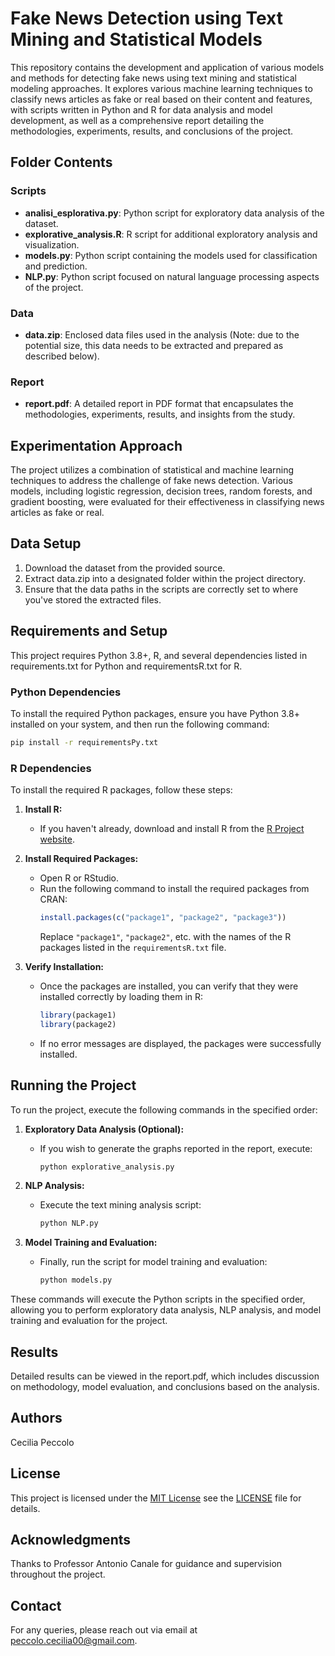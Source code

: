 # Fake News Detection using Text Mining and Statistical Models

This repository contains the development and application of various models and methods for detecting fake news using text mining and statistical modeling approaches. It explores various machine learning techniques to classify news articles as fake or real based on their content and features, with scripts written in Python and R for data analysis and model development, as well as a comprehensive report detailing the methodologies, experiments, results, and conclusions of the project.

## Folder Contents

### Scripts
- **analisi_esplorativa.py**: Python script for exploratory data analysis of the dataset.
- **explorative_analysis.R**: R script for additional exploratory analysis and visualization.
- **models.py**: Python script containing the models used for classification and prediction.
- **NLP.py**: Python script focused on natural language processing aspects of the project.

### Data
- **data.zip**: Enclosed data files used in the analysis (Note: due to the potential size, this data needs to be extracted and prepared as described below).

### Report
- **report.pdf**: A detailed report in PDF format that encapsulates the methodologies, experiments, results, and insights from the study.

## Experimentation Approach

The project utilizes a combination of statistical and machine learning techniques to address the challenge of fake news detection. Various models, including logistic regression, decision trees, random forests, and gradient boosting, were evaluated for their effectiveness in classifying news articles as fake or real.

## Data Setup

1. Download the dataset from the provided source.
2. Extract data.zip into a designated folder within the project directory.
3. Ensure that the data paths in the scripts are correctly set to where you've stored the extracted files.

## Requirements and Setup

This project requires Python 3.8+, R, and several dependencies listed in requirements.txt for Python and requirementsR.txt for R.

### Python Dependencies
To install the required Python packages, ensure you have Python 3.8+ installed on your system, and then run the following command:
```bash
pip install -r requirementsPy.txt
```

### R Dependencies

To install the required R packages, follow these steps:

1. **Install R:**
   - If you haven't already, download and install R from the [R Project website](https://www.r-project.org/).

2. **Install Required Packages:**
   - Open R or RStudio.
   - Run the following command to install the required packages from CRAN:
     ```R
     install.packages(c("package1", "package2", "package3"))
     ```
     Replace `"package1"`, `"package2"`, etc. with the names of the R packages listed in the `requirementsR.txt` file.

3. **Verify Installation:**
   - Once the packages are installed, you can verify that they were installed correctly by loading them in R:
     ```R
     library(package1)
     library(package2)
     ```
   - If no error messages are displayed, the packages were successfully installed.


## Running the Project
To run the project, execute the following commands in the specified order:

1. **Exploratory Data Analysis (Optional):**
   - If you wish to generate the graphs reported in the report, execute:
     ```bash
     python explorative_analysis.py
     ```

2. **NLP Analysis:**
   - Execute the text mining analysis script:
     ```bash
     python NLP.py
     ```

3. **Model Training and Evaluation:**
   - Finally, run the script for model training and evaluation:
     ```bash
     python models.py
     ```

These commands will execute the Python scripts in the specified order, allowing you to perform exploratory data analysis, NLP analysis, and model training and evaluation for the project.

## Results
Detailed results can be viewed in the report.pdf, which includes discussion on methodology, model evaluation, and conclusions based on the analysis.

## Authors
Cecilia Peccolo

## License
This project is licensed under the [MIT License](https://opensource.org/licenses/MIT) see the [LICENSE](LICENSE) file for details.

## Acknowledgments
Thanks to Professor Antonio Canale for guidance and supervision throughout the project.

## Contact
For any queries, please reach out via email at peccolo.cecilia00@gmail.com.

